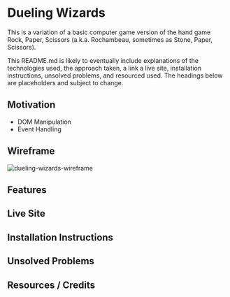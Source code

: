 # Dueling Wizards

This is a variation of a basic computer game version of the hand game Rock, Paper, Scissors (a.k.a. Rochambeau, sometimes as Stone, Paper, Scissors).

This README.md is likely to eventually include explanations of the technologies used, the approach taken, a link a live site, installation instructions, unsolved problems, and resourced used. The headings below are placeholders and subject to change.

## Motivation

- DOM Manipulation
- Event Handling

## Wireframe
![dueling-wizards-wireframe](https://user-images.githubusercontent.com/115107346/221441236-4a87f2c5-1755-4bfa-83aa-6ea800bb8aef.png)

## Features

## Live Site

## Installation Instructions

## Unsolved Problems

## Resources / Credits
